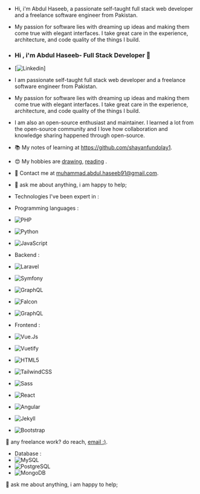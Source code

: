 - Hi, i'm Abdul Haseeb, a passionate self-taught full stack web developer and a freelance software engineer from Pakistan.
- My passion for software lies with dreaming up ideas and making them come true with elegant interfaces. I take great care in the experience, architecture, and code quality of the things I build.
- ### Hi , i'm Abdul Haseeb- Full Stack Developer 👋
- [![Linkedin](https://img.shields.io/badge/-LinkedIn-blue?style=flat&logo=Linkedin&logoColor=white&link=https://www.linkedin.com/in/abdul-haseeb-b584a186/)]
- I am passionate self-taught full stack web developer and a freelance software engineer from Pakistan.
- My passion for software lies with dreaming up ideas and making them come true with elegant interfaces. I take great care in the experience, architecture, and code quality of the things I build.
- I am also an open-source enthusiast and maintainer. I learned a lot from the open-source community and I love how collaboration and knowledge sharing happened through open-source.

- 📚 My notes of learning at https://github.com/shayanfundolay1.
- 😍 My hobbies are [drawing](https://photos.app.goo.gl/9OVEkdTjmtRPg7vC3), [reading](https://www.goodreads.com/user/show/19630622-thi-dinh) .
- 💌 Contact me at [muhammad.abdul.haseeb91@gmail.com](mailto:muhammad.abdul.haseeb91@gmail).
- 💬 ask me about anything, i am happy to help;
- Technologies I've been expert in :
- Programming languages : <br />
- ![PHP](http://img.shields.io/badge/-PHP-eee?style=for-the-badge&logo=php&logoColor=4951aa)
- ![Python](http://img.shields.io/badge/-Python-eee?style=for-the-badge&logo=python&logoColor#F7BD2F)
- ![JavaScript](https://img.shields.io/badge/-JavaScript-eee?style=for-the-badge&logo=javascript&logoColor=DD9C25)
- Backend : <br />
- ![Laravel](https://img.shields.io/badge/-laravel-eee?style=for-the-badge&logo=laravel&logoColor=red)
- ![Symfony](https://img.shields.io/badge/-symfony-eee?style=for-the-badge&logo=symfony&logoColor=black)
- ![GraphQL](https://img.shields.io/badge/-GraphQL-eee?style=for-the-badge&logo=graphql&logoColor=E10098)
- ![Falcon](http://img.shields.io/badge/-Falcon-eee?style=for-the-badge&logo=falcon&logoColor=000)
- ![GraphQL](https://img.shields.io/badge/-GraphQL-eee?style=for-the-badge&logo=graphql&logoColor=E10098)
- Frontend : <br />
- ![Vue.Js](http://img.shields.io/badge/-Vue.js-eee?style=for-the-badge&logo=vuedotjs&logoColor=234FC08D)
- ![Vuetify](http://img.shields.io/badge/-Vuetify-eee?style=for-the-badge&logo=vuetify&logoColor=AEDDFF)
- ![HTML5](http://img.shields.io/badge/-HTML5-eee?style=for-the-badge&logo=html5&logoColor=E34F26)
- ![TailwindCSS](http://img.shields.io/badge/-tailwindcss-%2338B2AC.svg?style=for-the-badge&logo=tailwind-css&logoColor=white)
- ![Sass](https://img.shields.io/badge/-SASS-eee?style=for-the-badge&logo=sass&logoColor=CC6699)
- ![React](https://img.shields.io/badge/-React-eee?style=for-the-badge&logo=react&logoColor=0088cc)
- ![Angular](https://img.shields.io/badge/-Angular-EEE?style=for-the-badge&logo=angular&logoColor=DD0031)
- ![Jekyll](http://img.shields.io/badge/-Jekyll-eee?style=for-the-badge&logo=jekyll&logoColor=a83232)
- ![Bootstrap](http://img.shields.io/badge/-Bootstrap-eee?style=for-the-badge&logo=bootstrap&logoColor=563D7C)

💼 any freelance work? do reach, <a href="mailto:shayanfundolay.com">email :)</a>.
- Database : <br />
- ![MySQL](http://img.shields.io/badge/-MySQL-eee?style=for-the-badge&logo=mysql&logoColor=4479A1)
- ![PostgreSQL](https://img.shields.io/badge/-PostgreSQL-eee?style=for-the-badge&logo=postgresql&logoColor=0273B7)
- ![MongoDB](https://img.shields.io/badge/-MongoDB-eee?style=for-the-badge&logo=mongodb&logoColor=47A248)

💬 ask me about anything, i am happy to help;
